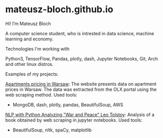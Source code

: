 # mateusz-bloch.github.io

Hi! I’m Mateusz Bloch

A computer science student, who is intrested in data science, machine learning and economy.

Technologies I'm working with

Python3, TensorFlow, Pandas, plotly, dash, Jupyter Notebooks, Git, Arch and other linux distros.

Examples of my projects: 

[Apartments pricing in Warsaw](http://3.67.207.232:8080/):
The website presents data on apartment prices in Warsaw. The data was extracted from the OLX portal using the web scraping method.
Used tools:
- MongoDB, dash, plotly, pandas, BeautifulSoup, AWS

[NLP with Python Analyzing "War and Peace" Leo Tolstoy](https://nbviewer.org/github/mateusz-bloch/war_and_peace_analysis/blob/master/war_and_peace_analysis.ipynb):
Analysis of a book obtained by web scraping in jupyter notebooks.
Used tools:
- BeautifulSoup, nltk, spaCy, matplotlib